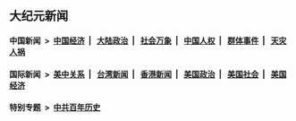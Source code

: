 ## 大纪元新闻

#### 中国新闻 &nbsp;>&nbsp; [中国经济](indexes/ncid283/README.md?06020445) &nbsp;| &nbsp; [大陆政治](indexes/ncid277/README.md?06020445) &nbsp;| &nbsp; [社会万象](indexes/ncid282/README.md?06020445) &nbsp;| &nbsp; [中国人权](indexes/ncid278/README.md?06020445) &nbsp;| &nbsp; [群体事件](indexes/ncid279/README.md?06020445) &nbsp;| &nbsp; [天灾人祸](indexes/ncid280/README.md?06020445)

#### 国际新闻 &nbsp;>&nbsp; [美中关系](indexes/nf1412576/README.md?06020445) &nbsp;| &nbsp; [台湾新闻](indexes/ncid1349361/README.md?06020445) &nbsp;| &nbsp; [香港新闻](indexes/ncid1349362/README.md?06020445) &nbsp;| &nbsp; [美国政治](indexes/ncid1078159/README.md?06020445) &nbsp;| &nbsp; [美国社会](indexes/ncid1078160/README.md?06020445) &nbsp;| &nbsp; [美国经济](indexes/ncid1078158/README.md?06020445)

#### 特别专题 &nbsp;>&nbsp; [中共百年历史](https://github.com/easy2view/epoch-special/blob/master/README.md?06020445)  
